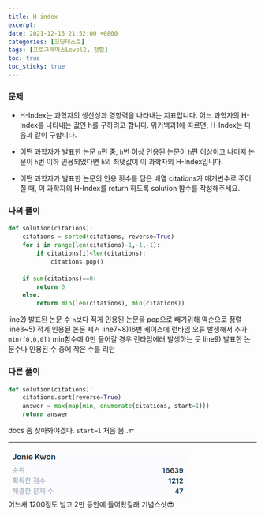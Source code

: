 ```yaml
---
title: H-index
excerpt:
date: 2021-12-15 21:52:00 +0800
categories: [코딩테스트]
tags: [프로그래머스Level2, 정렬]
toc: true
toc_sticky: true
---
```


### 문제

* H-Index는 과학자의 생산성과 영향력을 나타내는 지표입니다. 어느 과학자의 H-Index를 나타내는 값인 h를 구하려고 합니다. 위키백과1에 따르면, H-Index는 다음과 같이 구합니다.

* 어떤 과학자가 발표한 논문 `n`편 중, `h`번 이상 인용된 논문이 `h`편 이상이고 나머지 논문이 `h`번 이하 인용되었다면 `h`의 최댓값이 이 과학자의 H-Index입니다.

* 어떤 과학자가 발표한 논문의 인용 횟수를 담은 배열 citations가 매개변수로 주어질 때, 이 과학자의 H-Index를 return 하도록 solution 함수를 작성해주세요.

### 나의 풀이

```python
def solution(citations):
	citations = sorted(citations, reverse=True)
    for i in range(len(citations)-1,-1,-1):
        if citations[i]<len(citations):
            citations.pop()

    if sum(citations)==0:
        return 0
    else:
        return min(len(citations), min(citations))
```
line2) 발표된 논문 수 `n`보다 적게 인용된 논문을 pop으로 빼기위해 역순으로 정렬<br>
line3~5) 적게 인용된 논문 제거
line7~8)16번 케이스에 런타임 오류 발생해서 추가. `min([0,0,0])` min함수에 0만 들어갈 경우 런타임에러 발생하는 듯
line9) 발표한 논문수나 인용된 수 중에 작은 수를 리턴


### 다른 풀이
```python
def solution(citations):
    citations.sort(reverse=True)
    answer = max(map(min, enumerate(citations, start=1)))
    return answer
```

docs 좀 찾아봐야겠다. `start=1` 처음 봄..ㅠ


***
<img src='/assets/img/cote.PNG'> <br>
어느새 1200점도 넘고 2만 등안에 들어왔길래 기념스샷😎 <br>

